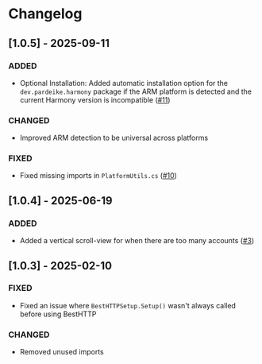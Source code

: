# Changelog

## [1.0.5] - 2025-09-11

### ADDED

- Optional Installation: Added automatic installation option for the `dev.pardeike.harmony` package if the ARM platform is detected and the current Harmony version is incompatible ([#11](https://github.com/foxscore/easy-login/issues/11))

### CHANGED

- Improved ARM detection to be universal across platforms

### FIXED

- Fixed missing imports in `PlatformUtils.cs` ([#10](https://github.com/foxscore/easy-login/issues/10))

## [1.0.4] - 2025-06-19

### ADDED

- Added a vertical scroll-view for when there are too many accounts ([#3](https://github.com/foxscore/easy-login/issues/3))

## [1.0.3] - 2025-02-10

### FIXED

- Fixed an issue where `BestHTTPSetup.Setup()` wasn't always called before using BestHTTP

### CHANGED

- Removed unused imports
